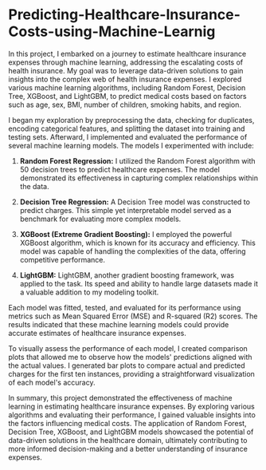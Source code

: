 # Predicting-Healthcare-Insurance-Costs-using-Machine-Learnig

In this project, I embarked on a journey to estimate healthcare insurance expenses through machine learning, addressing the escalating costs of health insurance. My goal was to leverage data-driven solutions to gain insights into the complex web of health insurance expenses. I explored various machine learning algorithms, including Random Forest, Decision Tree, XGBoost, and LightGBM, to predict medical costs based on factors such as age, sex, BMI, number of children, smoking habits, and region.

I began my exploration by preprocessing the data, checking for duplicates, encoding categorical features, and splitting the dataset into training and testing sets. Afterward, I implemented and evaluated the performance of several machine learning models. The models I experimented with include:

1. **Random Forest Regression:** I utilized the Random Forest algorithm with 50 decision trees to predict healthcare expenses. The model demonstrated its effectiveness in capturing complex relationships within the data.

2. **Decision Tree Regression:** A Decision Tree model was constructed to predict charges. This simple yet interpretable model served as a benchmark for evaluating more complex models.

3. **XGBoost (Extreme Gradient Boosting):** I employed the powerful XGBoost algorithm, which is known for its accuracy and efficiency. This model was capable of handling the complexities of the data, offering competitive performance.

4. **LightGBM:** LightGBM, another gradient boosting framework, was applied to the task. Its speed and ability to handle large datasets made it a valuable addition to my modeling toolkit.

Each model was fitted, tested, and evaluated for its performance using metrics such as Mean Squared Error (MSE) and R-squared (R2) scores. The results indicated that these machine learning models could provide accurate estimates of healthcare insurance expenses.

To visually assess the performance of each model, I created comparison plots that allowed me to observe how the models' predictions aligned with the actual values. I generated bar plots to compare actual and predicted charges for the first ten instances, providing a straightforward visualization of each model's accuracy.

In summary, this project demonstrated the effectiveness of machine learning in estimating healthcare insurance expenses. By exploring various algorithms and evaluating their performance, I gained valuable insights into the factors influencing medical costs. The application of Random Forest, Decision Tree, XGBoost, and LightGBM models showcased the potential of data-driven solutions in the healthcare domain, ultimately contributing to more informed decision-making and a better understanding of insurance expenses.
